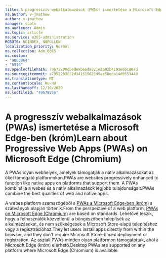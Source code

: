 ```yaml
---
title: A progresszív webalkalmazások (PWAs) ismertetése a Microsoft Edge-ben (króm)
ms.author: v-jmathew
author: v-jmathew
manager: scotv
ms.audience: Admin
ms.topic: article
ms.service: o365-administration
ROBOTS: NOINDEX, NOFOLLOW
localization_priority: Normal
ms.collection: Adm_O365
ms.custom:
- "9003864"
- "6916"
ms.openlocfilehash: 79b72200dbede9b66da921e2a92b4191e9bc067d
ms.sourcegitcommit: a7952283882d341515623d5ae58eda14d0553449
ms.translationtype: MT
ms.contentlocale: hu-HU
ms.lasthandoff: 12/10/2020
ms.locfileid: "49678286"
---
```

# <a name="learn-about-progressive-web-apps-pwas-on-microsoft-edge-chromium"></a><span data-ttu-id="071f0-102">A progresszív webalkalmazások (PWAs) ismertetése a Microsoft Edge-ben (króm)</span><span class="sxs-lookup"><span data-stu-id="071f0-102">Learn about Progressive Web Apps (PWAs) on Microsoft Edge (Chromium)</span></span>

<span data-ttu-id="071f0-103">A PWAs olyan webhelyek, amelyek támogatják a natív alkalmazásokat az őket támogató platformokon.</span><span class="sxs-lookup"><span data-stu-id="071f0-103">PWAs are websites progressively enhanced to function like native apps on platforms that support them.</span></span> <span data-ttu-id="071f0-104">A PWAs kombinálja a webes és a natív alkalmazások legjobb tulajdonságait.</span><span class="sxs-lookup"><span data-stu-id="071f0-104">PWAs combine the best qualities of web and native apps.</span></span>

<span data-ttu-id="071f0-105">A webes platform szemszögéből a [PWAs a Microsoft Edge-ben (króm)](https://go.microsoft.com/fwlink/?linkid=2135193) a szabványok alapján történik.</span><span class="sxs-lookup"><span data-stu-id="071f0-105">From the perspective of a web platform, [PWAs on Microsoft Edge (Chromium)](https://go.microsoft.com/fwlink/?linkid=2135193) are based on standards.</span></span> <span data-ttu-id="071f0-106">Lehetővé teszik, hogy a felhasználók közvetlenül a böngészőben telepítsék az alkalmazásokat, és nem szükségesek a Microsoft Store-alapú telepítéshez vagy a regisztrációhoz.</span><span class="sxs-lookup"><span data-stu-id="071f0-106">They let users install apps directly from within the browser, and they don't require Microsoft Store–based deployment or registration.</span></span> <span data-ttu-id="071f0-107">Az asztali PWAs minden olyan platformon támogatottak, ahol a Microsoft Edge (króm) elérhető.</span><span class="sxs-lookup"><span data-stu-id="071f0-107">Desktop PWAs are supported on any platform where Microsoft Edge (Chromium) is available.</span></span>
